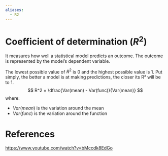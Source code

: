 ```yaml
---
aliases:
  - R2
---
```


# Coefficient of determination ($R^{2}$)
It measures how well a statistical model predicts an outcome. The outcome is represented by the model’s dependent variable.

The lowest possible value of $R^{2}$ is 0 and the highest possible value is 1. Put simply, the better a model is at making predictions, the closer its R² will be to 1.
$$
R^2 = \dfrac{Var(mean) - Var(func)}{Var(mean)}
$$
where:
- $Var(mean)$ is the variation around the mean
- $Var(func)$ is the variation around the function
# References
https://www.youtube.com/watch?v=bMccdk8EdGo